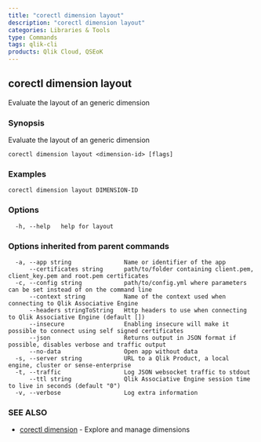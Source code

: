 ```yaml
---
title: "corectl dimension layout"
description: "corectl dimension layout"
categories: Libraries & Tools
type: Commands
tags: qlik-cli
products: Qlik Cloud, QSEoK
---
```

## corectl dimension layout

Evaluate the layout of an generic dimension

### Synopsis

Evaluate the layout of an generic dimension

```
corectl dimension layout <dimension-id> [flags]
```

### Examples

```
corectl dimension layout DIMENSION-ID
```

### Options

```
  -h, --help   help for layout
```

### Options inherited from parent commands

```
  -a, --app string               Name or identifier of the app
      --certificates string      path/to/folder containing client.pem, client_key.pem and root.pem certificates
  -c, --config string            path/to/config.yml where parameters can be set instead of on the command line
      --context string           Name of the context used when connecting to Qlik Associative Engine
      --headers stringToString   Http headers to use when connecting to Qlik Associative Engine (default [])
      --insecure                 Enabling insecure will make it possible to connect using self signed certificates
      --json                     Returns output in JSON format if possible, disables verbose and traffic output
      --no-data                  Open app without data
  -s, --server string            URL to a Qlik Product, a local engine, cluster or sense-enterprise
  -t, --traffic                  Log JSON websocket traffic to stdout
      --ttl string               Qlik Associative Engine session time to live in seconds (default "0")
  -v, --verbose                  Log extra information
```

### SEE ALSO

* [corectl dimension](/libraries-and-tools/corectl-dimension)	 - Explore and manage dimensions

